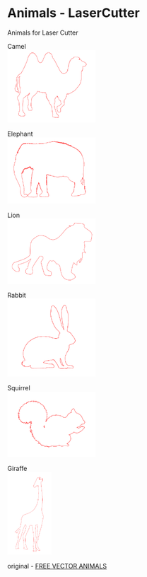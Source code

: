 Animals - LaserCutter
===============

Animals for Laser Cutter<br>

Camel <br>
<img src="https://raw.githubusercontent.com/ohwada/LaserCutter/master/animals/camel.png" width="200" />

Elephant <br>
<img src="https://raw.githubusercontent.com/ohwada/LaserCutter/master/animals/elephant.png" width="200" />

Lion <br>
<img src="https://raw.githubusercontent.com/ohwada/LaserCutter/master/animals/lion.png" width="200" />

Rabbit <br>
<img src="https://raw.githubusercontent.com/ohwada/LaserCutter/master/animals/rabbit.png" width="200" />

Squirrel <br>
<img src="https://raw.githubusercontent.com/ohwada/LaserCutter/master/animals/squirrel.png" width="200" />

Giraffe <br>
<img src="https://raw.githubusercontent.com/ohwada/LaserCutter/master/animals/giraffe.png" width="100" />

original - [FREE VECTOR ANIMALS](http://all-silhouettes.com/free-vector-animals/)
